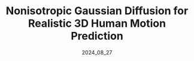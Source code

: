 ---
layout: publications
permalink: /publications/skeletondiffusion/
# external_link:  https://ceveloper.github.io/CeciliaCurreli.github.io//publications/skeletondiffusion/
date: 2024_08_27 # determines sorting just take the date of the first publication as YYYY_MM_DD
image: /assets/teaser.gif
# image_mouseover: /assets/header_vid.mp4
# icon: /assets/favicon.ico

title: "Nonisotropic Gaussian Diffusion for Realistic 3D Human Motion Prediction"
# venue: preprint
authors:
  - name: ceciliacurreli
    affiliations: "1,2"
  - name: dominikmuhle
    affiliations: "1,2"
  - name: abhisheksaroha
    affiliations: "1,2"
  - name: zhenzhangye
    affiliations: "1"
  - name: riccardomarin
    affiliations: "1,2"
  - name: danielcremers
    affiliations: "1,2"
affiliations:
  - name: tum
    length: long
  - name: mcml
    length: long


description: "SkeletonDiffusion is a novel nonisotropic diffusion approach for 3D Human Motion Prediction, and the first computer vision method to show that nonisotropic diffusion leads to unequivocally better performance without computational drawbacks for a structured task. We generate diverse and realistic motions achieving state-of-the-art performance on the Human3.6M and AMASS datasets."

links:
    - name: Project Page
      link: https://ceveloper.github.io/publications/skeletondiffusion/
    - name: Paper
      link: https://arxiv.org/abs/2501.06035 
      style: "bi bi-file-earmark-richtext"
    - name: Code
      link: https://github.com/Ceveloper/SkeletonDiffusion/tree/main
      style: "bi bi-github"

citation: '@article{curreli2025nonisotropic,
  title={Nonisotropic Gaussian Diffusion for Realistic 3D Human Motion Prediction},
  author={Curreli, Cecilia and Muhle, Dominik and Saroha, Abhishek and Ye, Zhenzhang and Marin, Riccardo and Cremers, Daniel},
  journal={arXiv preprint arXiv:2501.06035},
  year={2025},
  url={https://arxiv.org/abs/2501.06035},
  eprinttype={arXiv},
  eprintclass={cv.CV},
}'
acknowledgements: 'This work was supported by the ERC Advanced Grant SIMULACRON. Thanks to Dr. Almut Sophia Koepke, Yuesong Shen and Shenhan Qian for the proofreading and feedback, Lu Sang for the discussion, Stefania Zunino and the whole CVG team for the support.'
---